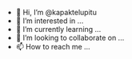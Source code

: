 - 👋 Hi, I’m @kapaktelupitu
- 👀 I’m interested in ...
- 🌱 I’m currently learning ...
- 💞️ I’m looking to collaborate on ...
- 📫 How to reach me ...

<!---
kapaktelupitu/kapaktelupitu is a ✨ special ✨ repository because its `README.md` (this file) appears on your GitHub profile.
You can click the Preview link to take a look at your changes.
--->
